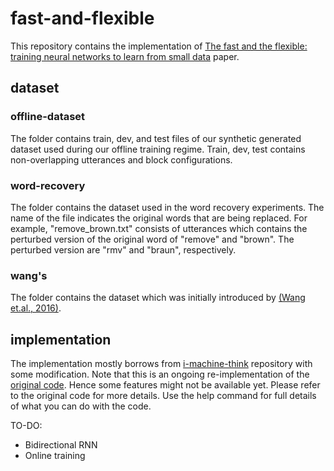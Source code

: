 # fast-and-flexible

This repository contains the implementation of [The fast and the flexible: training neural networks to learn from small data](https://arxiv.org/abs/1809.06194) paper.

## dataset

### offline-dataset
The folder contains train, dev, and test files of our synthetic generated dataset used during our offline training regime. Train, dev, test contains non-overlapping utterances and block configurations. 

### word-recovery
The folder contains the dataset used in the word recovery experiments. The name of the file indicates the original words that are being replaced. For example, "remove_brown.txt" consists of utterances which contains the perturbed version of the original word of "remove" and "brown". The perturbed version are "rmv" and "braun", respectively.

### wang's
The folder contains the dataset which was initially introduced by [(Wang et.al., 2016)](https://arxiv.org/abs/1606.02447).

## implementation
The implementation mostly borrows from [i-machine-think](https://github.com/i-machine-think) repository with some modification.
Note that this is an ongoing re-implementation of the [original code](https://github.com/rezkaaufar/learning-to-follow-instructions).
Hence some features might not be available yet. Please refer to the original code for more details. 
Use the help command for full details of what you can do with the code.

TO-DO:
* Bidirectional RNN
* Online training